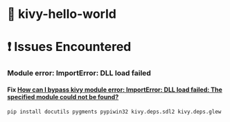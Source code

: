 # :book: kivy-hello-world

# :exclamation: Issues Encountered

### Module error: ImportError: DLL load failed

#### Fix [How can I bypass kivy module error: ImportError: DLL load failed: The specified module could not be found?](https://stackoverflow.com/questions/34943224/how-can-i-bypass-kivy-module-error-importerror-dll-load-failed-the-specified)

```bash
pip install docutils pygments pypiwin32 kivy.deps.sdl2 kivy.deps.glew
```
